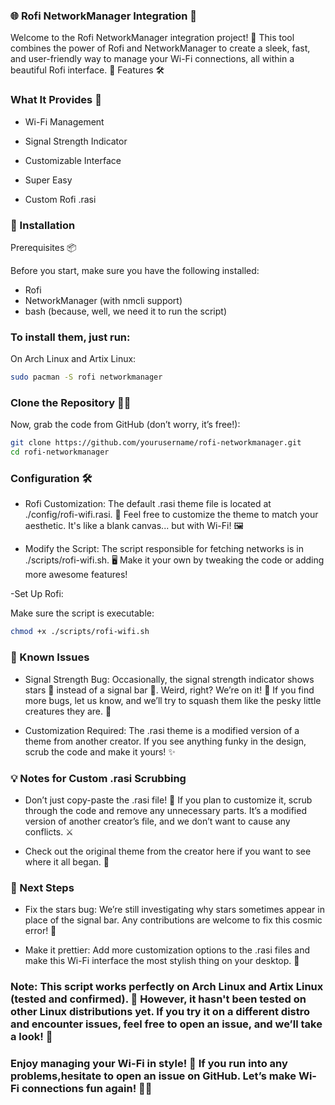 ### 🌐 Rofi NetworkManager Integration 📡

Welcome to the Rofi NetworkManager integration project! 🚀 This tool combines the power of Rofi and NetworkManager to create a sleek, fast, and user-friendly way to manage your Wi-Fi connections, all within a beautiful Rofi interface. 🎉
Features 🛠️

### What It Provides 📡
<div>

- Wi-Fi Management
 
- Signal Strength Indicator
 
- Customizable Interface
 
- Super Easy
 
- Custom Rofi .rasi
   
</div>

### 🚀 Installation
Prerequisites 📦
<div>

 Before you start, make sure you have the following installed:

- Rofi 
- NetworkManager (with nmcli support)
- bash (because, well, we need it to run the script)
</div>
  
### To install them, just run:
<div>

On Arch Linux and Artix Linux:

 ```bash
sudo pacman -S rofi networkmanager
 ```
</div>

### Clone the Repository 🧑‍💻

Now, grab the code from GitHub (don’t worry, it’s free!):

```bash
git clone https://github.com/yourusername/rofi-networkmanager.git
cd rofi-networkmanager
```
### Configuration 🛠️

<div>

 - Rofi Customization:
The default .rasi theme file is located at ./config/rofi-wifi.rasi. 🎨 Feel free to customize the theme to match your aesthetic. It's like a blank canvas... but with Wi-Fi! 🖼️

- Modify the Script:
The script responsible for fetching networks is in ./scripts/rofi-wifi.sh. 🖥️ Make it your own by tweaking the code or adding more awesome features!

-Set Up Rofi:

Make sure the script is executable:

```bash
chmod +x ./scripts/rofi-wifi.sh
 ```

</div>

### 🐞 Known Issues

- Signal Strength Bug: Occasionally, the signal strength indicator shows stars 🌟 instead of a signal bar 📶. Weird, right? We’re on it! 🔧 If you find more bugs, let us know, and we’ll try to squash them like the pesky little creatures they are. 🐜

- Customization Required: The .rasi theme is a modified version of a theme from another creator. If you see anything funky in the design, scrub the code and make it yours! ✨

### 💡 Notes for Custom .rasi Scrubbing

</div>

- Don’t just copy-paste the .rasi file! 📝 If you plan to customize it, scrub through the code and remove any unnecessary parts. It’s a modified version of another creator’s file, and we don’t want to cause any conflicts. ⚔️

- Check out the original theme from the creator here if you want to see where it all began. 🙌

</div>

### 🎯 Next Steps

<div>

- Fix the stars bug: We’re still investigating why stars sometimes appear in place of the signal bar. Any contributions are welcome to fix this cosmic error! 🌌

- Make it prettier: Add more customization options to the .rasi files and make this Wi-Fi interface the most stylish thing on your desktop. 💅

</div>

### Note: This script works perfectly on Arch Linux and Artix Linux (tested and confirmed). 🎉 However, it hasn't been tested on other Linux distributions yet. If you try it on a different distro and encounter issues, feel free to open an issue, and we’ll take a look! 🚨
### Enjoy managing your Wi-Fi in style! 🎉 If you run into any problems,hesitate to open an issue on GitHub. Let’s make Wi-Fi connections fun again! 📶😄

